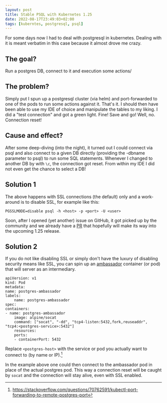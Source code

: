 ```yaml
---
layout: post
title: Stable PSQL with Kubernetes 1.25
date: 2022-08-17T23:49:03+02:00
tags: [kuberntes, postgresql, psql]
---
```


For some days now I had to deal with postgresql in kubernetes. Dealing with it is meant verbatim in this case because it almost drove me crazy.

## The goal?

Run a postgres DB, connect to it and execution some actions/

## The problem?

Simply put I spun up a postgresql cluster (via helm) and port-forwarded to one of the pods to run some actions against it. That's it. I should then have been able to use my IDE of choice and manipulate the tables to my liking. I did a "test connection" and got a green light. Fine! Save and go! Well, no. Connection reset!

## Cause and effect?

After some deep-diving (into the night), it turned out I could connect via psql and also connect to a given DB directly (providing the -dbname parameter to psql) to run some SQL statements. Whenever I changed to another DB by with `\c`, the connection got reset. From within my IDE I did not even get the chance to select a DB!

## Solution 1

The above happens with SSL connections (the default) only and a work-around is to disable SSL, for example like this:
    
    PGSSLMODE=disable psql -h <host> -p <port> -U <user>

Soon, after I opened (yet another) issue on GitHub, it got picked up by the community and we already have a [PR](https://github.com/kubernetes/kubernetes/pull/111860) that hopefully will make its way into the upcoming 1.25 release.

## Solution 2

If you do not like disabling SSL or simply don't have the luxury of disabling security means like SSL, you can spin up an [ambassador](https://www.weave.works/blog/kubernetes-patterns-the-ambassador-pattern) container (or pod) that will server as an intermediary.

    apiVersion: v1
    kind: Pod
    metadata:
    name: postgres-ambassador
    labels:
        name: postgres-ambassador
    spec:
    containers:
    - name: postgres-ambassador
        image: alpine/socat
        command: ["socat", "-dd", "tcp4-listen:5432,fork,reuseaddr", "tcp4:<postgres-service>:5432"]
        resources:
        ports:
        - containerPort: 5432

Replace `<postgres-host>` with the service or pod you actually want to connect to (by name or IP).[^1]

In the example above one could then connect to the ambassador pod in place of the actual postgres pod. This way a connection reset will be caught by `socat` and the connection will stay alive, even with SSL enabled.


[^1]: https://stackoverflow.com/questions/70762591/kubectl-port-forwarding-to-remote-postgres-port
